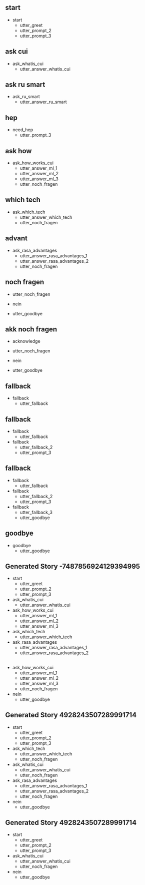 ## start
* start
    - utter_greet
    - utter_prompt_2
    - utter_prompt_3

## ask cui 
* ask_whatis_cui
    - utter_answer_whatis_cui

## ask ru smart
* ask_ru_smart
    - utter_answer_ru_smart

## hep
* need_hep
    - utter_prompt_3

## ask how 
* ask_how_works_cui
    - utter_answer_ml_1
    - utter_answer_ml_2
    - utter_answer_ml_3
    - utter_noch_fragen    

## which tech
* ask_which_tech
    - utter_answer_which_tech
    - utter_noch_fragen

## advant
* ask_rasa_advantages
    - utter_answer_rasa_advantages_1
    - utter_answer_rasa_advantages_2
    - utter_noch_fragen

## noch fragen
- utter_noch_fragen
* nein
- utter_goodbye

## akk noch fragen
* acknowledge
- utter_noch_fragen
* nein
- utter_goodbye


## fallback
* fallback
    - utter_fallback

## fallback
* fallback
    - utter_fallback
* fallback
    - utter_fallback_2
    - utter_prompt_3

## fallback
* fallback
    - utter_fallback
* fallback
    - utter_fallback_2
    - utter_prompt_3
* fallback
    - utter_fallback_3
    - utter_goodbye

## goodbye
* goodbye
    - utter_goodbye

## Generated Story -7487856924129394995
* start
    - utter_greet
    - utter_prompt_2
    - utter_prompt_3
* ask_whatis_cui
    - utter_answer_whatis_cui
* ask_how_works_cui
    - utter_answer_ml_1
    - utter_answer_ml_2
    - utter_answer_ml_3
* ask_which_tech
    - utter_answer_which_tech
* ask_rasa_advantages
    - utter_answer_rasa_advantages_1
    - utter_answer_rasa_advantages_2

## 
* ask_how_works_cui
    - utter_answer_ml_1
    - utter_answer_ml_2
    - utter_answer_ml_3
    - utter_noch_fragen
* nein
    - utter_goodbye

## Generated Story 4928243507289991714
* start
    - utter_greet
    - utter_prompt_2
    - utter_prompt_3
* ask_which_tech
    - utter_answer_which_tech
    - utter_noch_fragen
* ask_whatis_cui
    - utter_answer_whatis_cui
    - utter_noch_fragen
* ask_rasa_advantages
    - utter_answer_rasa_advantages_1
    - utter_answer_rasa_advantages_2
    - utter_noch_fragen
* nein
    - utter_goodbye

## Generated Story 4928243507289991714
* start
    - utter_greet
    - utter_prompt_2
    - utter_prompt_3
* ask_whatis_cui
    - utter_answer_whatis_cui
    - utter_noch_fragen
* nein
    - utter_goodbye

